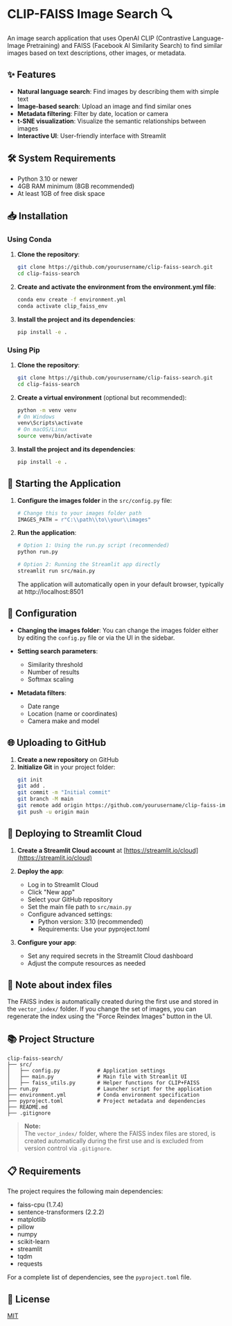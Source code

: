 # CLIP-FAISS Image Search 🔍

An image search application that uses OpenAI CLIP (Contrastive Language-Image Pretraining) and FAISS (Facebook AI Similarity Search) to find similar images based on text descriptions, other images, or metadata.

## ✨ Features

- **Natural language search**: Find images by describing them with simple text
- **Image-based search**: Upload an image and find similar ones
- **Metadata filtering**: Filter by date, location or camera
- **t-SNE visualization**: Visualize the semantic relationships between images
- **Interactive UI**: User-friendly interface with Streamlit

## 🛠️ System Requirements

- Python 3.10 or newer
- 4GB RAM minimum (8GB recommended)
- At least 1GB of free disk space

## 📥 Installation

### Using Conda

1. **Clone the repository**:
   ```bash
   git clone https://github.com/yourusername/clip-faiss-search.git
   cd clip-faiss-search
   ```

2. **Create and activate the environment from the environment.yml file**:
   ```bash
   conda env create -f environment.yml
   conda activate clip_faiss_env
   ```

3. **Install the project and its dependencies**:
   ```bash
   pip install -e .
   ```

### Using Pip

1. **Clone the repository**:
   ```bash
   git clone https://github.com/yourusername/clip-faiss-search.git
   cd clip-faiss-search
   ```

2. **Create a virtual environment** (optional but recommended):
   ```bash
   python -m venv venv
   # On Windows
   venv\Scripts\activate
   # On macOS/Linux
   source venv/bin/activate
   ```

3. **Install the project and its dependencies**:
   ```bash
   pip install -e .
   ```



## 🚀 Starting the Application

1. **Configure the images folder** in the `src/config.py` file:
   ```python
   # Change this to your images folder path
   IMAGES_PATH = r"C:\\path\\to\\your\\images"
   ```

2. **Run the application**:
   ```bash
   # Option 1: Using the run.py script (recommended)
   python run.py
   
   # Option 2: Running the Streamlit app directly
   streamlit run src/main.py
   ```

   The application will automatically open in your default browser, typically at http://localhost:8501

## 🔧 Configuration

- **Changing the images folder**: You can change the images folder either by editing the `config.py` file or via the UI in the sidebar.
  
- **Setting search parameters**:
  - Similarity threshold
  - Number of results
  - Softmax scaling

- **Metadata filters**:
  - Date range
  - Location (name or coordinates)
  - Camera make and model

## 🌐 Uploading to GitHub

1. **Create a new repository** on GitHub
2. **Initialize Git** in your project folder:
   ```bash
   git init
   git add .
   git commit -m "Initial commit"
   git branch -M main
   git remote add origin https://github.com/yourusername/clip-faiss-image-search.git
   git push -u origin main
   ```

## 🚀 Deploying to Streamlit Cloud

1. **Create a Streamlit Cloud account** at [https://streamlit.io/cloud](https://streamlit.io/cloud)

2. **Deploy the app**:
   - Log in to Streamlit Cloud
   - Click "New app"
   - Select your GitHub repository
   - Set the main file path to `src/main.py`
   - Configure advanced settings:
     - Python version: 3.10 (recommended)
     - Requirements: Use your pyproject.toml

3. **Configure your app**:
   - Set any required secrets in the Streamlit Cloud dashboard
   - Adjust the compute resources as needed

## 📝 Note about index files

The FAISS index is automatically created during the first use and stored in the `vector_index/` folder. If you change the set of images, you can regenerate the index using the "Force Reindex Images" button in the UI.

## 📚 Project Structure

```
clip-faiss-search/
├── src/
│   ├── config.py            # Application settings
│   ├── main.py              # Main file with Streamlit UI
│   ├── faiss_utils.py       # Helper functions for CLIP+FAISS
├── run.py                   # Launcher script for the application
├── environment.yml          # Conda environment specification
├── pyproject.toml           # Project metadata and dependencies
├── README.md
├── .gitignore
```

> **Note:**  
> The `vector_index/` folder, where the FAISS index files are stored, is created automatically during the first use and is excluded from version control via `.gitignore`.

## 📋 Requirements

The project requires the following main dependencies:

- faiss-cpu (1.7.4)
- sentence-transformers (2.2.2)
- matplotlib
- pillow
- numpy
- scikit-learn
- streamlit
- tqdm
- requests

For a complete list of dependencies, see the `pyproject.toml` file.

## 📄 License

[MIT](LICENSE)